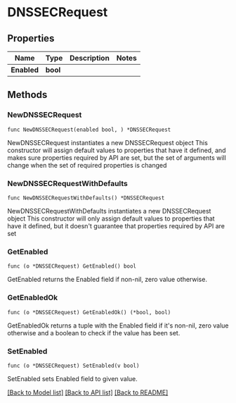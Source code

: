 # DNSSECRequest

## Properties

Name | Type | Description | Notes
------------ | ------------- | ------------- | -------------
**Enabled** | **bool** |  | 

## Methods

### NewDNSSECRequest

`func NewDNSSECRequest(enabled bool, ) *DNSSECRequest`

NewDNSSECRequest instantiates a new DNSSECRequest object
This constructor will assign default values to properties that have it defined,
and makes sure properties required by API are set, but the set of arguments
will change when the set of required properties is changed

### NewDNSSECRequestWithDefaults

`func NewDNSSECRequestWithDefaults() *DNSSECRequest`

NewDNSSECRequestWithDefaults instantiates a new DNSSECRequest object
This constructor will only assign default values to properties that have it defined,
but it doesn't guarantee that properties required by API are set

### GetEnabled

`func (o *DNSSECRequest) GetEnabled() bool`

GetEnabled returns the Enabled field if non-nil, zero value otherwise.

### GetEnabledOk

`func (o *DNSSECRequest) GetEnabledOk() (*bool, bool)`

GetEnabledOk returns a tuple with the Enabled field if it's non-nil, zero value otherwise
and a boolean to check if the value has been set.

### SetEnabled

`func (o *DNSSECRequest) SetEnabled(v bool)`

SetEnabled sets Enabled field to given value.



[[Back to Model list]](../README.md#documentation-for-models) [[Back to API list]](../README.md#documentation-for-api-endpoints) [[Back to README]](../README.md)


